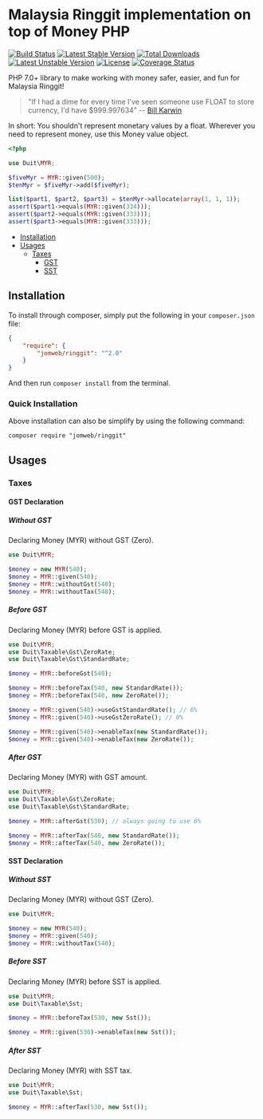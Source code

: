 Malaysia Ringgit implementation on top of Money PHP
==============

[![Build Status](https://travis-ci.org/jomweb/ringgit.svg?branch=master)](https://travis-ci.org/jomweb/ringgit)
[![Latest Stable Version](https://poser.pugx.org/jomweb/ringgit/v/stable)](https://packagist.org/packages/jomweb/ringgit)
[![Total Downloads](https://poser.pugx.org/jomweb/ringgit/downloads)](https://packagist.org/packages/jomweb/ringgit)
[![Latest Unstable Version](https://poser.pugx.org/jomweb/ringgit/v/unstable)](https://packagist.org/packages/jomweb/ringgit)
[![License](https://poser.pugx.org/jomweb/ringgit/license)](https://packagist.org/packages/jomweb/ringgit)
[![Coverage Status](https://coveralls.io/repos/github/jomweb/ringgit/badge.svg?branch=master)](https://coveralls.io/github/jomweb/ringgit?branch=master)

PHP 7.0+ library to make working with money safer, easier, and fun for Malaysia Ringgit!

> "If I had a dime for every time I've seen someone use FLOAT to store currency, I'd have $999.997634" -- [Bill Karwin](https://twitter.com/billkarwin/status/347561901460447232)

In short: You shouldn't represent monetary values by a float. Wherever
you need to represent money, use this Money value object.

``` php
<?php

use Duit\MYR;

$fiveMyr = MYR::given(500);
$tenMyr = $fiveMyr->add($fiveMyr);

list($part1, $part2, $part3) = $tenMyr->allocate(array(1, 1, 1));
assert($part1->equals(MYR::given(334)));
assert($part2->equals(MYR::given(333)));
assert($part3->equals(MYR::given(333)));
```

* [Installation](#installation)
* [Usages](#usages)
    - [Taxes](#taxes)
        + [GST](#gst)
        + [SST](#sst)

## Installation

To install through composer, simply put the following in your `composer.json` file:

```json
{
    "require": {
        "jomweb/ringgit": "^2.0"
    }
}
```

And then run `composer install` from the terminal.

### Quick Installation

Above installation can also be simplify by using the following command:

    composer require "jomweb/ringgit"

## Usages

### Taxes

#### GST Declaration

##### Without GST

Declaring Money (MYR) without GST (Zero).

```php
use Duit\MYR;

$money = new MYR(540);
$money = MYR::given(540);
$money = MYR::withoutGst(540);
$money = MYR::withoutTax(540);
```

##### Before GST

Declaring Money (MYR) before GST is applied.

```php
use Duit\MYR;
use Duit\Taxable\Gst\ZeroRate;
use Duit\Taxable\Gst\StandardRate;

$money = MYR::beforeGst(540);

$money = MYR::beforeTax(540, new StandardRate());
$money = MYR::beforeTax(540, new ZeroRate());

$money = MYR::given(540)->useGstStandardRate(); // 6%
$money = MYR::given(540)->useGstZeroRate(); // 0%

$money = MYR::given(540)->enableTax(new StandardRate());
$money = MYR::given(540)->enableTax(new ZeroRate());
```

##### After GST

Declaring Money (MYR) with GST amount.

```php
use Duit\MYR;
use Duit\Taxable\Gst\ZeroRate;
use Duit\Taxable\Gst\StandardRate;

$money = MYR::afterGst(530); // always going to use 6%

$money = MYR::afterTax(540, new StandardRate());
$money = MYR::afterTax(540, new ZeroRate());
```


#### SST Declaration

##### Without SST

Declaring Money (MYR) without GST (Zero).

```php
use Duit\MYR;

$money = new MYR(540);
$money = MYR::given(540);
$money = MYR::withoutTax(540);
```

##### Before SST

Declaring Money (MYR) before SST is applied.

```php
use Duit\MYR;
use Duit\Taxable\Sst;

$money = MYR::beforeTax(530, new Sst());

$money = MYR::given(530)->enableTax(new Sst());
```

##### After SST

Declaring Money (MYR) with SST tax.

```php
use Duit\MYR;
use Duit\Taxable\Sst;

$money = MYR::afterTax(530, new Sst());
```
